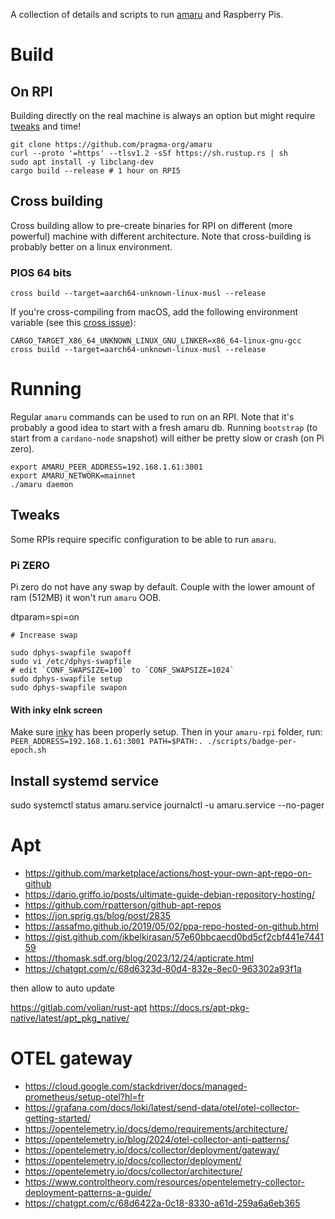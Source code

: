 A collection of details and scripts to run [amaru](https://github.com/pragma-org/amaru) and Raspberry Pis.

# Build

## On RPI

Building directly on the real machine is always an option but might require [tweaks](#tweaks) and time!

```shell
git clone https://github.com/pragma-org/amaru
curl --proto '=https' --tlsv1.2 -sSf https://sh.rustup.rs | sh
sudo apt install -y libclang-dev 
cargo build --release # 1 hour on RPI5
```

## Cross building

Cross building allow to pre-create binaries for RPI on different (more powerful) machine with different architecture.
Note that cross-building is probably better on a linux environment.

### PIOS 64 bits

```shell
cross build --target=aarch64-unknown-linux-musl --release
```

If you're cross-compiling from macOS, add the following environment variable (see this [cross issue](https://github.com/cross-rs/cross/issues/1492)):

```shell
CARGO_TARGET_X86_64_UNKNOWN_LINUX_GNU_LINKER=x86_64-linux-gnu-gcc cross build --target=aarch64-unknown-linux-musl --release
```

# Running

Regular `amaru` commands can be used to run on an RPI. Note that it's probably a good idea to start with a fresh amaru db. Running `bootstrap` (to start from a `cardano-node` snapshot) will either be pretty slow or crash (on Pi zero).

```shell
export AMARU_PEER_ADDRESS=192.168.1.61:3001
export AMARU_NETWORK=mainnet
./amaru daemon
```

## Tweaks

Some RPIs require specific configuration to be able to run `amaru`.

### Pi ZERO

Pi zero do not have any swap by default. Couple with the lower amount of ram (512MB) it won't run `amaru` OOB.


dtparam=spi=on

```shell
# Increase swap

sudo dphys-swapfile swapoff
sudo vi /etc/dphys-swapfile
# edit `CONF_SWAPSIZE=100` to `CONF_SWAPSIZE=1024`
sudo dphys-swapfile setup
sudo dphys-swapfile swapon
```

#### With inky eInk screen

Make sure [inky](https://github.com/pimoroni/inky) has been properly setup.
Then in your `amaru-rpi` folder, run: `PEER_ADDRESS=192.168.1.61:3001 PATH=$PATH:. ./scripts/badge-per-epoch.sh`


## Install systemd service

sudo systemctl status amaru.service
journalctl -u amaru.service --no-pager


# Apt

* https://github.com/marketplace/actions/host-your-own-apt-repo-on-github
* https://dario.griffo.io/posts/ultimate-guide-debian-repository-hosting/
* https://github.com/rpatterson/github-apt-repos
* https://jon.sprig.gs/blog/post/2835
* https://assafmo.github.io/2019/05/02/ppa-repo-hosted-on-github.html
* https://gist.github.com/ikbelkirasan/57e60bbcaecd0bd5cf2cbf441e744159
* https://thomask.sdf.org/blog/2023/12/24/apticrate.html
* https://chatgpt.com/c/68d6323d-80d4-832e-8ec0-963302a93f1a

then allow to auto update

https://gitlab.com/volian/rust-apt
https://docs.rs/apt-pkg-native/latest/apt_pkg_native/

# OTEL gateway

* https://cloud.google.com/stackdriver/docs/managed-prometheus/setup-otel?hl=fr
* https://grafana.com/docs/loki/latest/send-data/otel/otel-collector-getting-started/
* https://opentelemetry.io/docs/demo/requirements/architecture/
* https://opentelemetry.io/blog/2024/otel-collector-anti-patterns/
* https://opentelemetry.io/docs/collector/deployment/gateway/
* https://opentelemetry.io/docs/collector/deployment/
* https://opentelemetry.io/docs/collector/architecture/
* https://www.controltheory.com/resources/opentelemetry-collector-deployment-patterns-a-guide/
* https://chatgpt.com/c/68d6422a-0c18-8330-a61d-259a6a6eb365